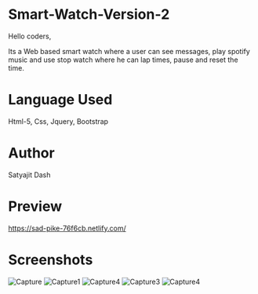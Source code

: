 # Smart-Watch-Version-2
Hello coders,

Its a Web based smart watch where a user can see messages, play spotify music and use stop watch where he can lap times, pause and reset the time.

# Language Used

Html-5, Css, Jquery, Bootstrap

# Author
Satyajit Dash

# Preview
https://sad-pike-76f6cb.netlify.com/

# Screenshots
![Capture](https://user-images.githubusercontent.com/32846765/69655848-71993f80-109d-11ea-9a5f-47060792206e.PNG)
![Capture1](https://user-images.githubusercontent.com/32846765/69655887-81188880-109d-11ea-9bfb-f7dfada5a441.PNG)
![Capture4](https://user-images.githubusercontent.com/32846765/69655980-b02efa00-109d-11ea-85e3-34acede22660.PNG)
![Capture3](https://user-images.githubusercontent.com/32846765/69655941-a0afb100-109d-11ea-84ba-c5255cc75868.PNG)
![Capture4](https://user-images.githubusercontent.com/32846765/69655980-b02efa00-109d-11ea-85e3-34acede22660.PNG)





